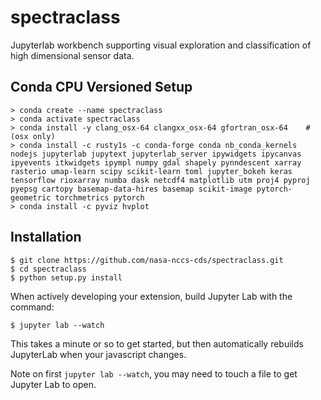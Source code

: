 spectraclass
===============================

Jupyterlab workbench supporting visual exploration and classification of high dimensional sensor data.

Conda CPU Versioned Setup
---------------

    > conda create --name spectraclass
    > conda activate spectraclass
    > conda install -y clang_osx-64 clangxx_osx-64 gfortran_osx-64    # (osx only)
    > conda install -c rusty1s -c conda-forge conda nb_conda_kernels nodejs jupyterlab jupytext jupyterlab_server ipywidgets ipycanvas ipyevents itkwidgets ipympl numpy gdal shapely pynndescent xarray rasterio umap-learn scipy scikit-learn toml jupyter_bokeh keras tensorflow rioxarray numba dask netcdf4 matplotlib utm proj4 pyproj pyepsg cartopy basemap-data-hires basemap scikit-image pytorch-geometric torchmetrics pytorch
    > conda install -c pyviz hvplot


Installation
------------

    $ git clone https://github.com/nasa-nccs-cds/spectraclass.git
    $ cd spectraclass
    $ python setup.py install

When actively developing your extension, build Jupyter Lab with the command:

    $ jupyter lab --watch

This takes a minute or so to get started, but then automatically rebuilds JupyterLab when your javascript changes.

Note on first `jupyter lab --watch`, you may need to touch a file to get Jupyter Lab to open.

